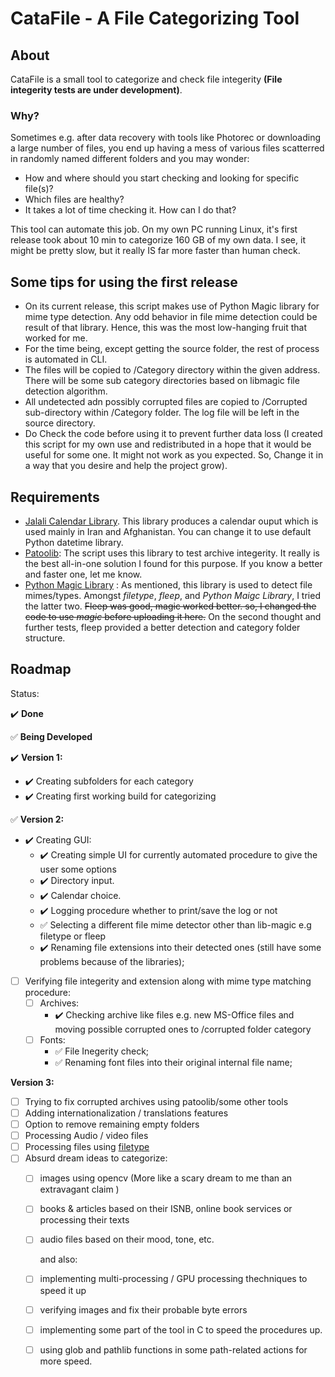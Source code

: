 # CataFile - A File Categorizing Tool

## About

CataFile is a small tool to categorize and check file integerity **(File integerity tests are under development)**.

### Why?

Sometimes e.g. after data recovery with tools like Photorec or downloading a large number of files, you end up having a mess of various files scatterred in randomly named different folders and you may wonder:

- How and where should you start checking and looking for specific file(s)?
- Which files are healthy?
- It takes a lot of time checking it. How can I do that?

This tool can automate this job.
On my own PC running Linux, it's first release took about 10 min to categorize 160 GB of my own data. I see, it might be pretty slow, but it really IS far more faster than human check.

## Some tips for using the first release

- On its current release, this script makes use of Python Magic library for mime type detection. Any odd behavior in file mime detection could be result of that library. Hence, this was the most low-hanging fruit that worked for me.
- For the time being, except getting the source folder, the rest of process is automated in CLI.
- The files will be copied to /Category directory within the given address. There will be some sub category directories based on libmagic file detection algorithm.
- All undetected adn possibly corrupted files are copied to /Corrupted sub-directory within /Category folder. The log file will be left in the source directory.
- Do Check the code before using it to prevent further data loss (I created this script for my own use and redistributed in a hope that it would be useful for some one. It might not work as you expected. So, Change it in a way that you desire and help the project grow).

## Requirements

- [Jalali Calendar Library](https://github.com/shobeiry/jalali). This library produces a calendar ouput which is used mainly in Iran and Afghanistan. You can change it to use default Python datetime library.
- [Patoolib](https://github.com/wummel/patool): The script uses this library to test archive integerity. It really is the best all-in-one solution I found for this purpose. If you know a better and faster one, let me know.
- [Python Magic Library](https://github.com/ahupp/python-magic) : As mentioned, this library is used to detect file mimes/types. Amongst *filetype*, *fleep*, and *Python Maigc Library*, I tried the latter two. ~~Fleep was good, magic worked better. so, I changed the code to use *magic* before uploading it here.~~ On the second thought and further tests, fleep provided a better detection and category folder structure.

## Roadmap

  Status:

  :heavy_check_mark: **Done**
  
  :white_check_mark: **Being Developed**
  
:heavy_check_mark: **Version 1:**

- :heavy_check_mark: Creating subfolders for each category
- :heavy_check_mark: Creating first working build for categorizing

:white_check_mark: **Version 2:**

- :heavy_check_mark: Creating GUI:
  - :heavy_check_mark: Creating simple UI for currently automated procedure to give the user some options
  - :heavy_check_mark: Directory input.
  - :heavy_check_mark: Calendar choice.
  - :heavy_check_mark: Logging procedure whether to print/save the log or not
  - :white_check_mark: Selecting a different file mime detector other than lib-magic e.g filetype or fleep
  - :heavy_check_mark: Renaming file extensions into their detected  ones (still have some problems because of the libraries);
- [ ] Verifying file integerity and extension along with mime type matching procedure:
  - [ ] Archives:
    - :heavy_check_mark: Checking archive like files e.g. new MS-Office files and moving possible corrupted ones to /corrupted folder category
  - [ ] Fonts:
    - :white_check_mark: File Inegerity check;
    - :white_check_mark: Renaming font files into their original internal file name;

**Version 3:**

- [ ] Trying to fix corrupted archives using patoolib/some other tools
- [ ] Adding internationalization / translations features
- [ ] Option to remove remaining empty folders
- [ ] Processing Audio / video files
- [ ] Processing files using [filetype](https://github.com/h2non/filetype.py)
- [ ] Absurd dream ideas to categorize:
  - [ ] images using opencv (More like a scary dream to me than an extravagant claim )
  - [ ] books & articles based on their ISNB, online book services or processing their texts
  - [ ] audio files based on their mood, tone, etc.
  
    and also:
  - [ ] implementing multi-processing / GPU processing thechniques to speed it up
  - [ ] verifying images and fix their probable byte errors
  - [ ] implementing some part of the tool in C to speed the procedures up.
  - [ ] using glob and pathlib functions in some path-related actions for more speed.
